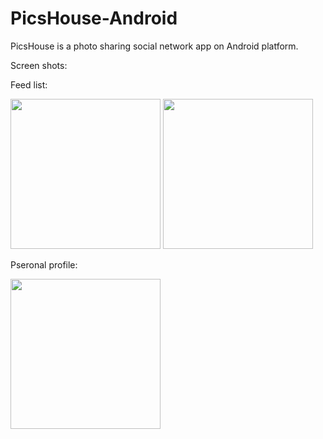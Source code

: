 # PicsHouse-Android
PicsHouse is a photo sharing social network app on Android platform.

Screen shots:

Feed list:

<img src="https://storage.googleapis.com/pics-house-public/home.png" width="240">
        <img src="https://storage.googleapis.com/pics-house-public/home2.png" width="240">

Pseronal profile:

<img src="https://storage.googleapis.com/pics-house-public/personal.png" width="240">
